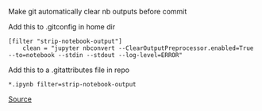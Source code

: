 Make git automatically clear nb outputs before commit

Add this to .gitconfig in home dir
```
[filter "strip-notebook-output"]
    clean = "jupyter nbconvert --ClearOutputPreprocessor.enabled=True --to=notebook --stdin --stdout --log-level=ERROR"
```

Add this to a .gitattributes file in repo
```
*.ipynb filter=strip-notebook-output
```

[Source](https://stackoverflow.com/a/58004619)
